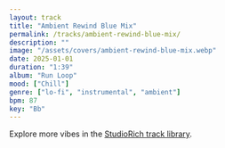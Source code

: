 ```yaml
---
layout: track
title: "Ambient Rewind Blue Mix"
permalink: /tracks/ambient-rewind-blue-mix/
description: ""
image: "/assets/covers/ambient-rewind-blue-mix.webp"
date: 2025-01-01
duration: "1:39"
album: "Run Loop"
mood: ["Chill"]
genre: ["lo-fi", "instrumental", "ambient"]
bpm: 87
key: "Bb"
---
```


Explore more vibes in the [StudioRich track library](/tracks/).
